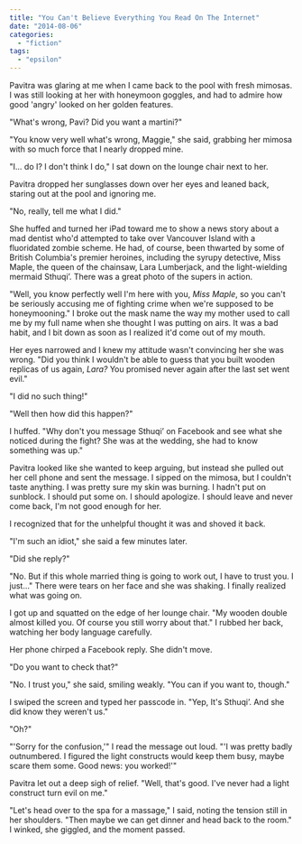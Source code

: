 ```yaml
---
title: "You Can't Believe Everything You Read On The Internet"
date: "2014-08-06"
categories: 
  - "fiction"
tags: 
  - "epsilon"
---
```


Pavitra was glaring at me when I came back to the pool with fresh mimosas. I was still looking at her with honeymoon goggles, and had to admire how good 'angry' looked on her golden features.

"What's wrong, Pavi? Did you want a martini?"

"You know very well what's wrong, Maggie," she said, grabbing her mimosa with so much force that I nearly dropped mine.

"I... do I? I don't think I do," I sat down on the lounge chair next to her.

Pavitra dropped her sunglasses down over her eyes and leaned back, staring out at the pool and ignoring me.

"No, really, tell me what I did."

She huffed and turned her iPad toward me to show a news story about a mad dentist who'd attempted to take over Vancouver Island with a fluoridated zombie scheme. He had, of course, been thwarted by some of British Columbia's premier heroines, including the syrupy detective, Miss Maple, the queen of the chainsaw, Lara Lumberjack, and the light-wielding mermaid Sthuqi’. There was a great photo of the supers in action.

"Well, you know perfectly well I'm here with you, _Miss Maple_, so you can't be seriously accusing me of fighting crime when we're supposed to be honeymooning." I broke out the mask name the way my mother used to call me by my full name when she thought I was putting on airs. It was a bad habit, and I bit down as soon as I realized it'd come out of my mouth.

Her eyes narrowed and I knew my attitude wasn't convincing her she was wrong. "Did you think I wouldn't be able to guess that you built wooden replicas of us again, _Lara?_ You promised never again after the last set went evil."

"I did no such thing!"

"Well then how did this happen?"

I huffed. "Why don't you message Sthuqi’ on Facebook and see what she noticed during the fight? She was at the wedding, she had to know something was up."

Pavitra looked like she wanted to keep arguing, but instead she pulled out her cell phone and sent the message. I sipped on the mimosa, but I couldn't taste anything. I was pretty sure my skin was burning. I hadn't put on sunblock. I should put some on. I should apologize. I should leave and never come back, I'm not good enough for her.

I recognized that for the unhelpful thought it was and shoved it back.

"I'm such an idiot," she said a few minutes later.

"Did she reply?"

"No. But if this whole married thing is going to work out, I have to trust you. I just..." There were tears on her face and she was shaking. I finally realized what was going on.

I got up and squatted on the edge of her lounge chair. "My wooden double almost killed you. Of course you still worry about that." I rubbed her back, watching her body language carefully.

Her phone chirped a Facebook reply. She didn't move.

"Do you want to check that?"

"No. I trust you," she said, smiling weakly. "You can if you want to, though."

I swiped the screen and typed her passcode in. "Yep, It's Sthuqi’. And she did know they weren't us."

"Oh?"

"'Sorry for the confusion,'" I read the message out loud. "'I was pretty badly outnumbered. I figured the light constructs would keep them busy, maybe scare them some. Good news: you worked!'"

Pavitra let out a deep sigh of relief. "Well, that's good. I've never had a light construct turn evil on me."

"Let's head over to the spa for a massage," I said, noting the tension still in her shoulders. "Then maybe we can get dinner and head back to the room." I winked, she giggled, and the moment passed.
